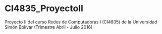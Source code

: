 # CI4835_ProyectoII
Proyecto II del curso Redes de Computadoras I (CI4835) de la Universidad Simón Bolívar (Trimestre Abril - Julio 2016)
